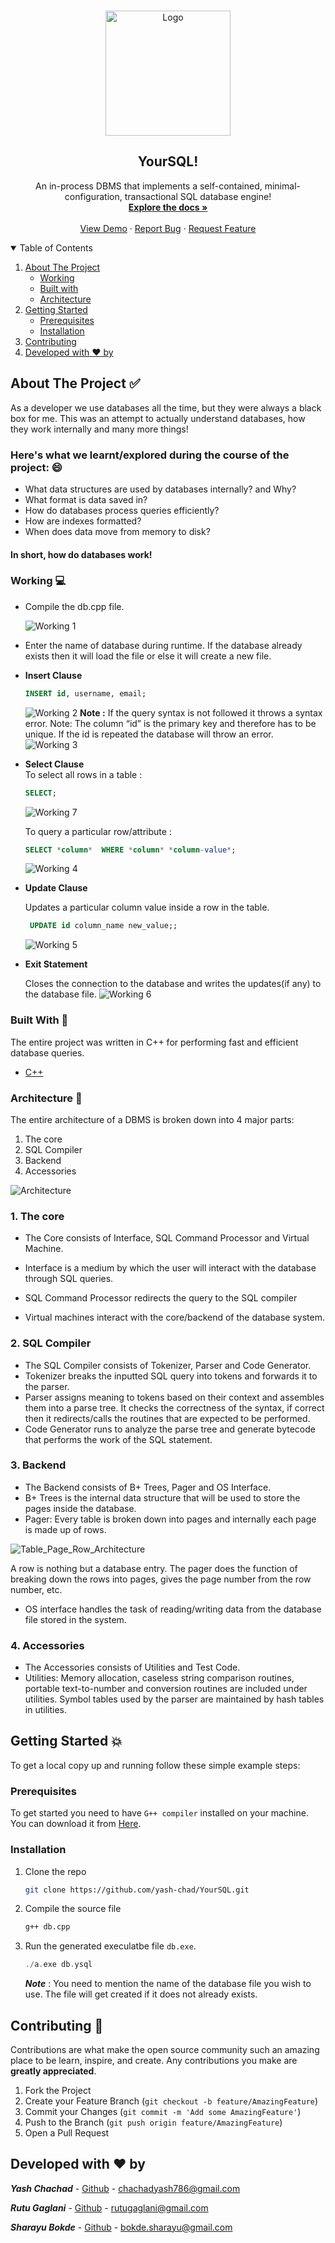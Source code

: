 <!-- PROJECT SHIELDS -->
<!--
*** https://www.markdownguide.org/basic-syntax/#reference-style-links
-->
<!-- PROJECT LOGO -->

<br />
<p align="center">
  <a href="https://github.com/yash-chad/YourSQL/">
    <img src="./assets/YOURSQL_Logo.png" alt="Logo" width="200" height="200">
  </a>

  <h2 align="center">YourSQL!</h2>

  <p align="center">
    An in-process DBMS that implements a self-contained, minimal-configuration, transactional SQL database engine!
    <br />
    <a href="https://github.com/yash-chad/YourSQL"><strong>Explore the docs »</strong></a>
    <br />
    <br />
    <a href="https://github.com/yash-chad/YourSQL">View Demo</a>
    ·
    <a href="https://github.com/yash-chad/YourSQL/issues">Report Bug</a>
    ·
    <a href="https://github.com/yash-chad/YourSQL/issues">Request Feature</a>
  </p>
</p>

<!-- TABLE OF CONTENTS -->
<details open="open">
  <summary>Table of Contents</summary>
  <ol>
    <li>
      <a href="#about-the-project-✅">About The Project</a>
       <ul>
        <li><a href="#working-💻">Working</a></li>
      </ul>
       <ul>
        <li><a href="#built-with-🔨">Built with</a></li>
      </ul>
      <ul>
        <li><a href="#architecture-👷">Architecture</a></li>
      </ul>
    </li>
    <li>
      <a href="#getting-started-💥">Getting Started</a>
      <ul>
        <li><a href="#prerequisites">Prerequisites</a></li>
        <li><a href="#installation">Installation</a></li>
      </ul>
    </li>
    <li><a href="#contributing-🤝">Contributing</a></li>
    <li><a href="#developed-with-❤️-by">Developed with ❤️ by</a></li>

  </ol>
</details>

<!-- ABOUT THE PROJECT -->

## About The Project :white_check_mark:

As a developer we use databases all the time, but they were always a black box for me. This was an attempt to actually understand databases, how they work internally and many more things!

### Here's what we learnt/explored during the course of the project: :smile:

- What data structures are used by databases internally? and Why?
- What format is data saved in?
- How do databases process queries efficiently?
- How are indexes formatted?
- When does data move from memory to disk?

#### In short, how do databases work!

### Working :computer:

- Compile the db.cpp file.

  ![Working 1](./assets/Implementation1.PNG)

- Enter the name of database during runtime. If the database already exists then it will load the file or else it will create a new file.

- **Insert Clause**

  ```SQL
  INSERT id, username, email;
  ```

  ![Working 2](./assets/Implementation2.PNG)
  **Note :** If the query syntax is not followed it throws a syntax error.
  Note: The column “id” is the primary key and therefore has to be unique. If the id is repeated the database will throw an error.
  ![Working 3](./assets/Implementation3.PNG)

- **Select Clause**<br/>
  To select all rows in a table :

  ```SQL
  SELECT;
  ```

  ![Working 7](./assets/Implementation7.PNG)

  To query a particular row/attribute :

  ```SQL
  SELECT *column*  WHERE *column* *column-value*;
  ```

  ![Working 4](./assets/Implementation4.PNG)

- **Update Clause**

  Updates a particular column value inside a row in the table.

  ```SQL
   UPDATE id column_name new_value;;
  ```

  ![Working 5](./assets/Implementation5.PNG)

- **Exit Statement**

  Closes the connection to the database and writes the updates(if any) to the database file.
  ![Working 6](./assets/Implementation6.PNG)

### Built With :hammer:

The entire project was written in C++ for performing fast and efficient database queries.

- [C++](https://www.cplusplus.com/)

### Architecture :construction_worker:

The entire architecture of a DBMS is broken down into 4 major parts:

1. The core
2. SQL Compiler
3. Backend
4. Accessories

![Architecture](./assets/Architecture.jpg)

### 1. The core

- The Core consists of Interface, SQL Command Processor and Virtual Machine.

- Interface is a medium by which the user will interact with the database through SQL
  queries.
- SQL Command Processor redirects the query to the SQL compiler
- Virtual machines interact with the core/backend of the database system.

### 2. SQL Compiler

- The SQL Compiler consists of Tokenizer, Parser and Code Generator.
- Tokenizer breaks the inputted SQL query into tokens and forwards it to the parser.
- Parser assigns meaning to tokens based on their context and assembles them into a parse
  tree. It checks the correctness of the syntax, if correct then it redirects/calls the routines that
  are expected to be performed.
- Code Generator runs to analyze the parse tree and generate bytecode that performs the
  work of the SQL statement.

### 3. Backend

- The Backend consists of B+ Trees, Pager and OS Interface.
- B+ Trees is the internal data structure that will be used to store the pages inside the
  database.
- Pager: Every table is broken down into pages and internally each page is made up of rows.

![Table_Page_Row_Architecture](./assets/Table_Page_Row_Architecture.png)

A row is nothing but a database entry. The pager does the function of breaking down the
rows into pages, gives the page number from the row number, etc.

- OS interface handles the task of reading/writing data from the database file stored in the
  system.

### 4. Accessories

- The Accessories consists of Utilities and Test Code.
- Utilities: Memory allocation, caseless string comparison routines, portable text-to-number
  and conversion routines are included under utilities. Symbol tables used by the parser are
  maintained by hash tables in utilities.

<!-- GETTING STARTED -->

## Getting Started :boom:

To get a local copy up and running follow these simple example steps:

### Prerequisites

To get started you need to have `G++ compiler` installed on your machine. You can download it from [Here](https://sourceforge.net/projects/mingw-w64/).

<!-- - npm
  ```sh
  npm install npm@latest -g
  ``` -->

### Installation

1. Clone the repo
   ```sh
   git clone https://github.com/yash-chad/YourSQL.git
   ```
2. Compile the source file
   ```sh
   g++ db.cpp
   ```
3. Run the generated execulatbe file `db.exe`.
   ```cpp
   ./a.exe db.ysql
   ```
   **_Note_** : You need to mention the name of the database file you wish to use. The file will get created if it does not already exists.

<!-- CONTRIBUTING -->

## Contributing :handshake:

Contributions are what make the open source community such an amazing place to be learn, inspire, and create. Any contributions you make are **greatly appreciated**.

1. Fork the Project
2. Create your Feature Branch (`git checkout -b feature/AmazingFeature`)
3. Commit your Changes (`git commit -m 'Add some AmazingFeature'`)
4. Push to the Branch (`git push origin feature/AmazingFeature`)
5. Open a Pull Request

<!-- CONTACT -->

## Developed with :heart: by

**_Yash Chachad_** - [Github](https://github.com/yash-chad) - chachadyash786@gmail.com

**_Rutu Gaglani_** - [Github](https://github.com/rutugaglani) - rutugaglani@gmail.com

**_Sharayu Bokde_** - [Github](https://github.com/SharayuBokde) - bokde.sharayu@gmail.com
